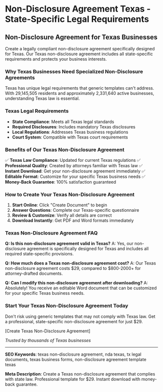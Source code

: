 # Non-Disclosure Agreement Texas - State-Specific Legal Requirements

## Non-Disclosure Agreement for Texas Businesses

Create a legally compliant non-disclosure agreement specifically designed for Texas. Our Texas non-disclosure agreement includes all state-specific requirements and protects your business interests.

### Why Texas Businesses Need Specialized Non-Disclosure Agreements

Texas has unique legal requirements that generic templates can't address. With 29,145,505 residents and approximately 2,331,640 active businesses, understanding Texas law is essential.

### Texas Legal Requirements

- **State Compliance**: Meets all Texas legal standards
- **Required Disclosures**: Includes mandatory Texas disclosures
- **Local Regulations**: Addresses Texas business regulations
- **Court System**: Compatible with Texas court requirements

### Benefits of Our Texas Non-Disclosure Agreement

✅ **Texas Law Compliance**: Updated for current Texas regulations
✅ **Professional Quality**: Created by attorneys familiar with Texas law
✅ **Instant Download**: Get your non-disclosure agreement immediately
✅ **Editable Format**: Customize for your specific Texas business needs
✅ **Money-Back Guarantee**: 100% satisfaction guaranteed

### How to Create Your Texas Non-Disclosure Agreement

1. **Start Online**: Click "Create Document" to begin
2. **Answer Questions**: Complete our Texas-specific questionnaire
3. **Review & Customize**: Verify all details are correct
4. **Download Instantly**: Get PDF and Word formats immediately

### Texas Non-Disclosure Agreement FAQ

**Q: Is this non-disclosure agreement valid in Texas?**
A: Yes, our non-disclosure agreement is specifically designed for Texas and includes all required state-specific provisions.

**Q: How much does a Texas non-disclosure agreement cost?**
A: Our Texas non-disclosure agreement costs $29, compared to $800-2000+ for attorney-drafted documents.

**Q: Can I modify this non-disclosure agreement after downloading?**
A: Absolutely! You receive an editable Word document that can be customized for your specific Texas business needs.

### Start Your Texas Non-Disclosure Agreement Today

Don't risk using generic templates that may not comply with Texas law. Get a professional, state-specific non-disclosure agreement for just $29.

[Create Texas Non-Disclosure Agreement]

*Trusted by thousands of Texas businesses*

---

**SEO Keywords**: texas non-disclosure agreement, nda texas, tx legal documents, texas business forms, non-disclosure agreement template texas

**Meta Description**: Create a Texas non-disclosure agreement that complies with state law. Professional template for $29. Instant download with money-back guarantee.
